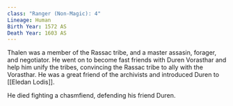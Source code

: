 ```yaml
---
class: "Ranger (Non-Magic): 4"
Lineage: Human
Birth Year: 1572 AS
Death Year: 1603 AS
---
```

Thalen was a member of the Rassac tribe, and a master assasin, forager, and negotiator. He went on to become fast friends with Duren Vorasthar and help him unify the tribes, convincing the Rassac tribe to ally with the Vorasthar. He was a great friend of the archivists and introduced Duren to [[Eledan Lodis]].

He died fighting a chasmfiend, defending his friend Duren.